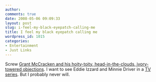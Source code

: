 ```yaml
---
author:
comments: true
date: 2008-05-06 09:09:33
layout: post
slug: i-feel-my-black-eyepatch-calling-me
title: I feel my black eyepatch calling me
wordpress_id: 1015
categories:
- Entertainment
- Just Links
---
```


Screw [Grant McCracken and his hoity-toity, head-in-the-clouds, ivory-towered objections](http://www.cultureby.com/trilogy/2008/05/marketing-out-o.html). I want to see Eddie Izzard and Minnie Driver in a [TV series](http://www.imdb.com/title/tt0496343/). But I probably never will.


